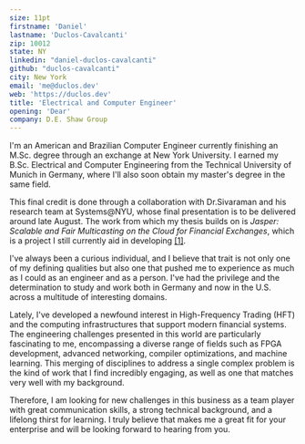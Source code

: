 ```yaml
---
size: 11pt
firstname: 'Daniel'
lastname: 'Duclos-Cavalcanti'
zip: 10012
state: NY
linkedin: "daniel-duclos-cavalcanti"
github: "duclos-cavalcanti"
city: New York
email: 'me@duclos.dev'
web: 'https://duclos.dev'
title: 'Electrical and Computer Engineer'
opening: 'Dear'
company: D.E. Shaw Group
---
```


I'm an American and Brazilian Computer Engineer currently finishing an M.Sc. degree through an exchange at New York University. I earned 
my B.Sc. Electrical and Computer Engineering from the Technical University of Munich in Germany, where I'll also soon obtain my master's degree in the same field.

This final credit is done through a collaboration with Dr.Sivaraman and his research team at Systems@NYU, whose final presentation is to be delivered around late August. The work from which my thesis builds on is _Jasper: Scalable and Fair Multicasting on the Cloud for Financial Exchanges_, which is a project I still currently aid in developing  [[1]](https://arxiv.org/abs/2402.09527).

<!-- Since my first programming class, I have been interested in understanding how programs and the machines that execute them work. -->
<!-- This curiosity eventually brought me to study both the hardware and the software mechanisms that enable us to do so. Throughout my  -->
<!-- studies and career, I was lucky and driven enough to experience many layers of computer abstractions. From digital electronics and FPGAs to  -->
<!-- Operating Systems, Linux, Networking, Machine Learning, and the Software Engineering tools that leverage them all. -->

I've always been a curious individual, and I believe that trait is not only one of my defining qualities but also one that pushed me to experience as much as I could as an engineer and as a person. I've had the privilege and the determination to study and work both in Germany and now in the U.S. across a multitude of interesting domains. 

Lately, I've developed a newfound interest in High-Frequency Trading (HFT) and the computing infrastructures that support modern financial systems. The engineering challenges presented in this world are particularly fascinating to me, encompassing a diverse range of fields such as FPGA development, advanced networking, compiler optimizations, and machine learning. This merging of disciplines to address a single complex problem is the kind of work that I find incredibly engaging, as well as one that matches very well with my background.

<!-- Recently, I have developed a keen interest in High-Frequency Trading (HFT) and the sophisticated computing infrastructures that underpin our modern financial systems. The unique engineering challenges presented by low-latency trading are particularly fascinating to me, encompassing a diverse range of technical domains such as FPGA development, advanced networking, compiler optimizations, and intricate machine learning techniques. This convergence of disciplines to address the complexities of HFT exemplifies the kind of multifaceted problem-solving that I find deeply engaging. Additionally, I am equally intrigued by the broader implications of this work, including its impact on our economy, the incentives it creates, and its role in the interconnected fabric of global finance. Understanding these dynamics offers a comprehensive view of how technological advancements in trading are shaping financial markets worldwide -->

Therefore, I am looking for new challenges in this business as a team player with great communication skills, a strong technical background, and a lifelong thirst for learning. I truly believe that makes me a great fit for your enterprise and will be looking forward to hearing from you.
